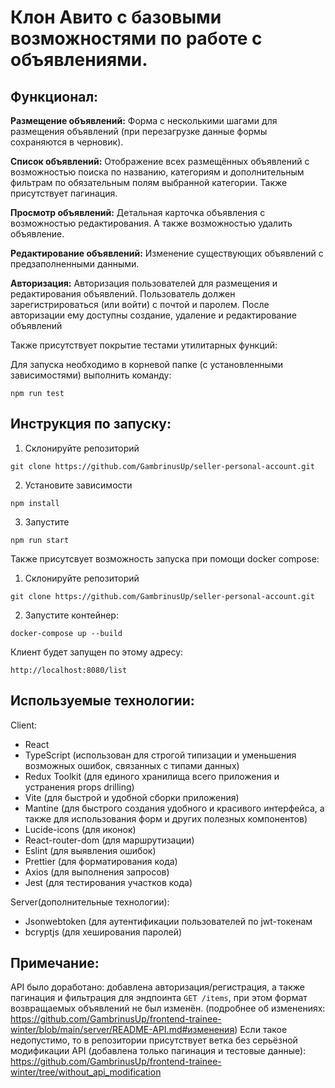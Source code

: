 # Клон Авито с базовыми возможностями по работе с объявлениями.
## Функционал:
**Размещение объявлений:** Форма с несколькими шагами для размещения объявлений (при перезагрузке данные формы сохраняются в черновик).

**Список объявлений:** Отображение всех размещённых объявлений с возможностью поиска по названию, категориям и дополнительным фильтрам по обязательным полям выбранной категории. Также присутствует пагинация.

**Просмотр объявлений:** Детальная карточка объявления с возможностью редактирования. А также возможностью удалить объявление.

**Редактирование объявлений:** Изменение существующих объявлений с предзаполненными данными.

**Авторизация:** Авторизация пользователей для размещения и редактирования объявлений. Пользователь должен зарегистрироваться (или войти) с почтой и паролем. После авторизации ему доступны создание, удаление и редактирование объявлений

Также присутствует покрытие тестами утилитарных функций:

Для запуска необходимо в корневой папке (с установленными зависимостями) выполнить команду:
```
npm run test
```

## Инструкция по запуску:
1. Склонируйте репозиторий
```
git clone https://github.com/GambrinusUp/seller-personal-account.git
```
2. Установите зависимости
```
npm install
```
3. Запустите
```
npm run start
```

Также присутсвует возможность запуска при помощи docker compose:
1. Склонируйте репозиторий
```
git clone https://github.com/GambrinusUp/seller-personal-account.git
```
2. Запустите контейнер:
```
docker-compose up --build
```

Клиент будет запущен по этому адресу:
```
http://localhost:8080/list
```

## Используемые технологии:
Client:
- React
- TypeScript (использован для строгой типизации и уменьшения возможных ошибок, связанных с типами данных)
- Redux Toolkit (для единого хранилища всего приложения и устранения props drilling)
- Vite (для быстрой и удобной сборки приложения) 
- Mantine (для быстрого создания удобного и красивого интерфейса, а также для использования форм и других полезных компонентов) 
- Lucide-icons (для иконок)
- React-router-dom (для маршрутизации)
- Eslint (для выявления ошибок)
- Prettier (для форматирования кода)
- Axios (для выполнения запросов)
- Jest (для тестирования участков кода)

Server(дополнительные технологии):
- Jsonwebtoken (для аутентификации пользователей по jwt-токенам
- bcryptjs (для хеширования паролей)

## Примечание:
API было доработано: добавлена авторизация/регистрация, а также пагинация и фильтрация для эндпоинта `GET /items`, при этом формат возвращаемых объявлений не был изменён. (подробнее об изменениях: https://github.com/GambrinusUp/frontend-trainee-winter/blob/main/server/README-API.md#изменения)
Если такое недопустимо, то в репозитории присутствует ветка без серьёзной модификации API (добавлена только пагинация и тестовые данные): https://github.com/GambrinusUp/frontend-trainee-winter/tree/without_api_modification
